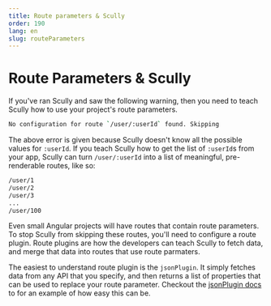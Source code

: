 ```yaml
---
title: Route parameters & Scully
order: 190
lang: en
slug: routeParameters
---
```


# Route Parameters & Scully

If you've ran Scully and saw the following warning, then you need to teach Scully how to use your project's route parameters.

```bash
No configuration for route `/user/:userId` found. Skipping
```

The above error is given because Scully doesn't know all the possible values for `:userId`. If you teach Scully how to get the list of `:userId`s from your app, Scully can turn `/user/:userId` into a list of meaningful, pre-renderable routes, like so:

```bash
/user/1
/user/2
/user/3
...
/user/100
```

Even small Angular projects will have routes that contain route parameters. To stop Scully from skipping these routes, you'll need to configure a route plugin. Route plugins are how the developers can teach Scully to fetch data, and merge that data into routes that use route parmaters.

The easiest to understand route plugin is the `jsonPlugin`. It simply fetches data from any API that you specify, and then returns a list of properties that can be used to replace your route parameter. Checkout the [jsonPlugin docs](./plugin/jsonPlugin.md) to for an example of how easy this can be.
